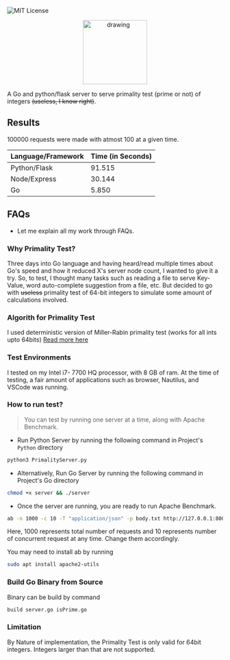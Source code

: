 <!-- TODO : Compile And Produce GitHub Repo -->
<!-- Prepare LinkedIn Post -->

![MIT License][license-shield]


<center>
<img src="https://jonathanmh.com/wp-content/uploads/2018/01/jonathan-gopher.png" alt="drawing" width="150"/>
<!-- <h2 style="color:#00acd7;">GoFast</h3> -->
</center>


A Go and python/flask server to serve primality test (prime or not) of integers ~~(useless, I know right)~~.   

## Results
<!-- - A, B : Denotes the number of requests handles by server and maximum concurrent requests made at any particular time respectively. -->
100000 requests were made with atmost 100 at a given time.

| Language/Framework | Time (in Seconds) |
|-----------------|---------------|
|Python/Flask|91.515|
|Node/Express|30.144|
|Go|5.850 |


## FAQs 
* Let me explain all my work through FAQs.

### Why Primality Test?
Three days into Go language and having heard/read multiple times about Go's speed and how it reduced X's server node count, I wanted to give it a try. So, to test, I thought many tasks such as reading a file to serve Key-Value, word auto-complete suggestion from a file, etc. But decided to go with ~~useless~~ primality test of 64-bit integers to simulate some amount of calculations involved.

### Algorith for Primality Test
I used deterministic version of Miller-Rabin primality test (works for all ints upto 64bits) [Read more here](https://cp-algorithms.com/algebra/primality_tests.html)


### Test Environments
I tested on my Intel i7- 7700 HQ processor, with 8 GB of ram. At the time of testing, a fair amount of applications such as browser, Nautilus, and VSCode was running. 



### How to run test?
> You can test by running one server at a time, along with Apache Benchmark.

- Run Python Server by running the following command in Project's ``Python`` directory
```sh
python3 PrimalityServer.py
```

- Alternatively, Run Go Server by running the following command in Project's Go directory 
```sh
chmod +x server && ./server
```

- Once the server are running, you are ready to run Apache Benchmark.
```sh
ab -n 1000 -c 10 -T "application/json" -p body.txt http://127.0.0.1:8001/prime 
```
Here, 1000 represents total number of requests and 10 represents number of concurrent request at any time. Change them accordingly. 

You may need to install ab by running 
```sh
sudo apt install apache2-utils
```



### Build Go Binary from Source
Binary can be build by command 
```sh
build server.go isPrime.go 
```

### Limitation
By Nature of implementation, the Primality Test is only valid for 64bit integers. Integers larger than that are not supported.


<br/>



[license-shield]: https://img.shields.io/github/license/othneildrew/Best-README-Template.svg?style=flat-square
